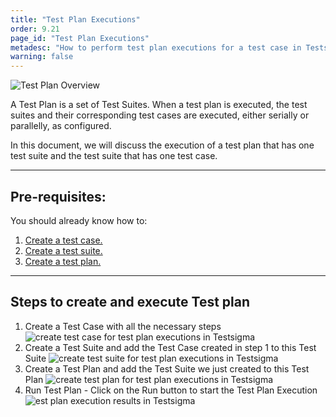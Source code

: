 ```yaml
---
title: "Test Plan Executions"
order: 9.21
page_id: "Test Plan Executions"
metadesc: "How to perform test plan executions for a test case in Testsigma."
warning: false
---
```


![Test Plan Overview](https://docs.testsigma.com/images/test-plan-executions/test-plan-overview.jpeg)

A Test Plan is a set of Test Suites. When a test plan is executed, the test suites and their corresponding test cases are executed, either serially or parallelly, as configured.

In this document, we will discuss the execution of a test plan that has one test suite and the test suite that has one test case.

---
## Pre-requisites:
You should already know how to:

 1. [Create a test case.](https://testsigma.com/docs/test-cases/manage/add-edit-delete/)
 2. [Create a test suite.](https://testsigma.com/docs/test-management/test-suites/overview/)
 3. [Create a test plan.](https://testsigma.com/docs/test-management/test-plans/manage-test-suites/)

---
## Steps to create and execute Test plan
 1. Create a Test Case with all the necessary steps
    ![create test case for test plan executions in Testsigma](https://docs.testsigma.com/images/test-plan-executions/create-test-case-test-plan-executions-testsigma.gif)
 2. Create a Test Suite and add the Test Case created in step 1 to this Test Suite
    ![create test suite for test plan executions in Testsigma](https://docs.testsigma.com/images/test-plan-executions/create-test-suite-test-plan-executions-testsigma.gif)
 3. Create a Test Plan and add the Test Suite we just created to this Test Plan
    ![create test plan for test plan executions in Testsigma](https://docs.testsigma.com/images/test-plan-executions/create-test-plan-test-plan-executions-testsigma.gif)
 4. Run Test Plan - Click on the Run button to start the Test Plan Execution
    ![est plan execution results in Testsigma](https://docs.testsigma.com/images/test-plan-executions/test-plan-executions-results-testsigma.gif)